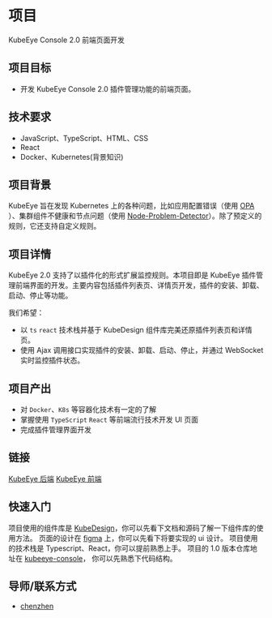 # 项目

KubeEye Console 2.0 前端页面开发

## 项目目标

* 开发 KubeEye Console 2.0 插件管理功能的前端页面。

## 技术要求

* JavaScript、TypeScript、HTML、CSS
* React
* Docker、Kubernetes(背景知识)

## 项目背景

KubeEye 旨在发现 Kubernetes 上的各种问题，比如应用配置错误（使用 [OPA](https://github.com/open-policy-agent/opa) ）、集群组件不健康和节点问题（使用 [Node-Problem-Detector](https://github.com/kubernetes/node-problem-detector)）。除了预定义的规则，它还支持自定义规则。

## 项目详情

KubeEye 2.0 支持了以插件化的形式扩展监控规则。本项目即是 KubeEye 插件管理前端界面的开发。主要内容包括插件列表页、详情页开发，插件的安装、卸载、启动、停止等功能。

我们希望：

* 以 `ts` `react` 技术栈并基于 KubeDesign 组件库完美还原插件列表页和详情页。
* 使用 Ajax 调用接口实现插件的安装、卸载、启动、停止，并通过 WebSocket 实时监控插件状态。

## 项目产出

* 对 `Docker`、`K8s` 等容器化技术有一定的了解
* 掌握使用 `TypeScript` `React` 等前端流行技术开发 UI 页面
* 完成插件管理界面开发

## 链接

[KubeEye 后端](https://github.com/kubesphere/kubeeye)
[KubeEye 前端](https://github.com/kubesphere/kubeeye-console)

## 快速入门

项目使用的组件库是 [KubeDesign](https://github.com/kubesphere/kube-design/tree/next)，你可以先看下文档和源码了解一下组件库的使用方法。
页面的设计在 [figma](https://www.figma.com/file/aDij53tnzKPr7dofRE54mX/%E9%A1%B9%E7%9B%AE_%E9%9B%86%E7%BE%A4%E5%B7%A1%E6%A3%80?node-id=627%3A19873) 上，你可以先看下将要实现的 ui 设计。
项目使用的技术栈是 Typescript、React，你可以提前熟悉上手。
项目的 1.0 版本仓库地址在 [kubeeye-console](https://github.com/kubesphere/kubeeye-console)， 你可以先熟悉下代码结构。

## 导师/联系方式

* [chenzhen](https://github.com/chenz24)
